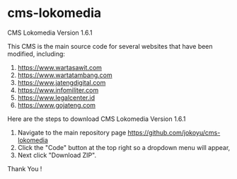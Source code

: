 # cms-lokomedia

CMS Lokomedia Version 1.6.1

This CMS is the main source code for several websites that have been modified, including:

1. https://www.wartasawit.com
2. https://www.wartatambang.com
3. https://www.jatengdigital.com
4. https://www.infomiliter.com
5. https://www.legalcenter.id
6. https://www.gojateng.com

Here are the steps to download CMS Lokomedia Version 1.6.1

1. Navigate to the main repository page https://github.com/jokoyu/cms-lokomedia
2. Click the "Code" button at the top right so a dropdown menu will appear,
3. Next click "Download ZIP".

Thank You !
